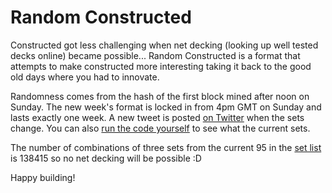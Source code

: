 # Random Constructed

Constructed got less challenging when net decking (looking up well tested decks online) became possible... Random Constructed is a format that attempts to make constructed more interesting taking it back to the good old days where you had to innovate.

Randomness comes from the hash of the first block mined after noon on Sunday. The new week's format is locked in from 4pm GMT on Sunday and lasts exactly one week. A new tweet is posted [on Twitter](https://twitter.com/RandomConst) when the sets change. You can also [run the code yourself](https://repl.it/@randomconst/randomconstructed) to see what the current sets.

The number of combinations of three sets from the current 95 in the [set list](https://github.com/randomconstructed/randomconstructed/blob/master/sets.csv) is 138415 so no net decking will be possible :D

Happy building!


